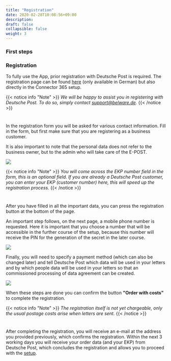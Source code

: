 ```yaml
---
title: "Registration"
date: 2020-02-28T10:08:56+09:00
description: 
draft: false
collapsible: false
weight: 3
---
```

### First steps

### Registration
To fully use the App, prior registration with Deutsche Post is required. The registration page can be found [here](https://shop.deutschepost.de/shop/registration/registrationCollectData.jsp) (only available in German) but also directly in the Connector 365 setup.

{{< notice info "Note" >}}
 _We will be happy to assist you in registering with Deutsche Post. To do so, simply contact support@belware.de._
{{< /notice >}}
#
In the registration form you will be asked for various contact information. Fill in the form, but first make sure that you are registering as a business customer.

It is also important to note that the personal data does not refer to the business owner, but to the admin who will take care of the E-POST.

![](images/apps/epostformular.PNG)

{{< notice info "Note" >}}
 _You will come across the EKP number field in the form, this is an optional field. If you are already a Deutsche Post customer, you can enter your EKP (customer number) here, this will speed up the registration process._
{{< /notice >}}
#
After you have filled in all the important data, you can press the registration button at the bottom of the page.

An important step follows, on the next page, a mobile phone number is requested. Here it is important that you choose a number that will be accessible in the further course of the setup, because this number will receive the PIN for the generation of the secret in the later course.

![](images/apps/eposthandy.PNG)

Finally, you will need to specify a payment method (which can also be changed later) and tell Deutsche Post which data will be used in your letters and by which people data will be used in your letters so that an commissioned processing of data agreement can be created.

![](images/apps/epostzahlung.PNG)

When these steps are done you can confirm the button **"Order with costs"** to complete the registration.

{{< notice info "Note" >}}
 _The registration itself is not yet chargeable, only the usual postage costs arise when letters are sent._
{{< /notice >}}
#

After completing the registration, you will receive an e-mail at the address you provided previously, which confirms the registration. Within the next 3 working days you will receive your order data (and your EKP) from Deutsche Post, which concludes the registration and allows you to proceed with the [setup](en-us/apps/e-post/setup/countrynames). 






